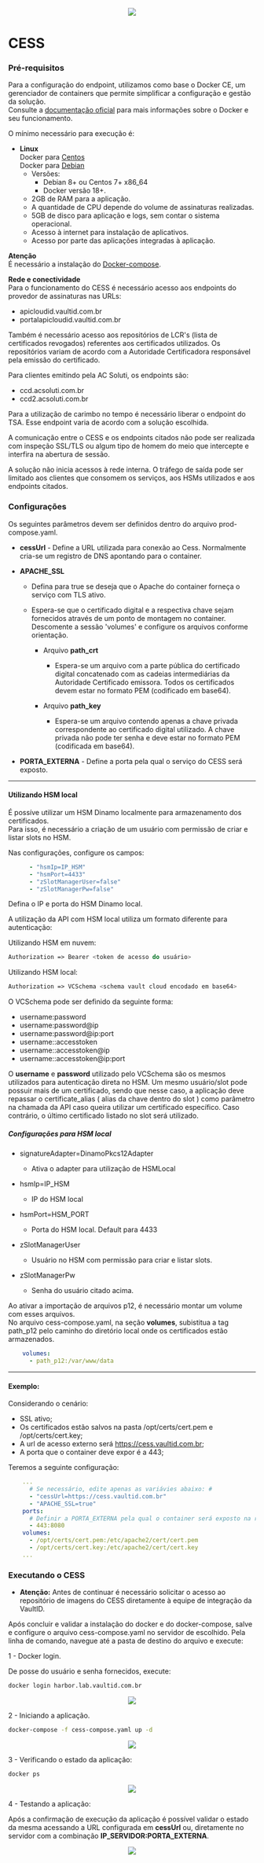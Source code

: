 <p align="center">
  <img src="/images/vaultID.png"/>
</p>

# CESS
### Pré-requisitos

Para a configuração do endpoint, utilizamos como base o Docker CE, um gerenciador de containers que permite simplificar a 
configuração e gestão da solução.   
Consulte a [documentação oficial](https://www.docker.com/) para mais informações sobre 
o Docker e seu funcionamento. 

O mínimo necessário para execução é:   
    	 
* **Linux**  
Docker para [Centos](https://docs.docker.com/v17.12/install/linux/docker-ce/centos/#install-docker-ce )  
Docker para [Debian](https://docs.docker.com/v17.12/install/linux/docker-ce/debian/#install-docker-ce)
    - Versões:
        - Debian 8+ ou Centos 7+ x86_64
        - Docker versão 18+.
    - 2GB de RAM para a aplicação.
    - A quantidade de CPU depende do volume de assinaturas realizadas.       
    - 5GB de disco para aplicação e logs, sem contar o sistema operacional.
    - Acesso à internet para instalação de aplicativos.
    - Acesso por parte das aplicações integradas à aplicação.
    
**Atenção**    
É necessário a instalação do [Docker-compose](https://docs.docker.com/compose/install/#install-compose).

**Rede e conectividade**  
Para o funcionamento do CESS é necessário acesso aos endpoints do provedor de assinaturas nas URLs:

  - apicloudid.vaultid.com.br
  - portalapicloudid.vaultid.com.br
   
Também é necessário acesso aos repositórios de LCR's (lista de certificados revogados) referentes aos certificados utilizados. Os repositórios variam de acordo com a Autoridade Certificadora responsável pela emissão do certificado.

Para clientes emitindo pela AC Soluti, os endpoints são:

  - ccd.acsoluti.com.br
  - ccd2.acsoluti.com.br
  
Para a utilização de carimbo no tempo é necessário liberar o endpoint do TSA. Esse endpoint varia de acordo com a solução escolhida.  

A comunicação entre o CESS e os endpoints citados não pode ser realizada com inspeção SSL/TLS ou algum tipo de homem do meio que intercepte e interfira na abertura de sessão.

A solução não inicia acessos à rede interna. O tráfego de saída pode ser limitado aos clientes que consomem os serviços, aos HSMs utilizados e aos endpoints citados.
    
### Configurações

Os seguintes parâmetros devem ser definidos dentro do arquivo prod-compose.yaml.

* **cessUrl** - Define a URL utilizada para conexão ao Cess. Normalmente cria-se um registro de DNS apontando para o 
container.

* **APACHE_SSL** 
   - Defina para true se deseja que o Apache do container forneça o serviço com TLS ativo.  
   - Espera-se que o certificado digital e a respectiva chave sejam fornecidos através de um ponto de montagem no 
   container. Descomente a sessão 'volumes' e configure os arquivos conforme orientação.

        - Arquivo **path_crt** 
            - Espera-se um arquivo com a parte pública do certificado digital concatenado com as cadeias intermediárias 
            da Autoridade Certificado emissora. Todos os certificados devem estar no formato PEM (codificado em base64).

        - Arquivo **path_key** 
            - Espera-se um arquivo contendo apenas a chave privada correspondente ao certificado digital utilizado. 
            A chave privada não pode ter senha e deve estar no formato PEM (codificada em base64).

* **PORTA_EXTERNA** - Define a porta pela qual o serviço do CESS será exposto.

---
#### Utilizando HSM local

É possíve utilizar um HSM Dinamo localmente para armazenamento dos certificados.  
Para isso, é necessário a criação de um usuário com permissão de criar e listar slots no HSM.

Nas configurações, configure os campos:

```yaml
      - "hsmIp=IP_HSM"
      - "hsmPort=4433"
      - "zSlotManagerUser=false"
      - "zSlotManagerPw=false"
```
      
Defina o IP e porta do HSM Dinamo local. 

A utilização da API com HSM local utiliza um formato diferente para autenticação:

Utilizando HSM em nuvem:
```php
Authorization => Bearer <token de acesso do usuário>
```

Utilizando HSM local:
```php
Authorization => VCSchema <schema vault cloud encodado em base64>
```

O VCSchema pode ser definido da seguinte forma:
           
* username:password  
* username:password@ip  
* username:password@ip:port  
* username::accesstoken  
* username::accesstoken@ip  
* username::accesstoken@ip:port  

O **username** e **password** utilizado pelo VCSchema são os mesmos utilizados para autenticação direta no HSM.
Um mesmo usuário/slot pode possuir mais de um certificado, sendo que nesse caso, a aplicação deve repassar o certificate_alias 
( alias da chave dentro do slot ) como parâmetro na chamada da API caso queira utilizar um certificado específico. 
Caso contrário, o último certificado listado no slot será utilizado.

##### Configurações para HSM local

* signatureAdapter=DinamoPkcs12Adapter
    - Ativa o adapter para utilização de HSMLocal
    
* hsmIp=IP_HSM
    - IP do HSM local

* hsmPort=HSM_PORT
    - Porta do HSM local. Default para 4433

* zSlotManagerUser
    - Usuário no HSM com permissão para criar e listar slots.

* zSlotManagerPw
    - Senha do usuário citado acima.
    
Ao ativar a importação de arquivos p12, é necessário montar um volume com esses arquivos.   
No arquivo cess-compose.yaml, na seção **volumes**, subistitua a tag path_p12 pelo caminho do diretório local 
onde os certificados estão armazenados.

```yaml
    volumes:
      - path_p12:/var/www/data
```

---

#### Exemplo:

Considerando o cenário:  
 - SSL ativo;
 - Os certificados estão salvos na pasta /opt/certs/cert.pem e /opt/certs/cert.key;  
 - A url de acesso externo será https://cess.vaultid.com.br;
 - A porta que o container deve expor é a 443;  
    
Teremos a seguinte configuração:

```yaml
    ...
      # Se necessário, edite apenas as variávies abaixo: #
      - "cessUrl=https://cess.vaultid.com.br"
      - "APACHE_SSL=true"
    ports:
      # Definir a PORTA_EXTERNA pela qual o container será exposto na rede.
      - 443:8080
    volumes:
      - /opt/certs/cert.pem:/etc/apache2/cert/cert.pem
      - /opt/certs/cert.key:/etc/apache2/cert/cert.key
    ... 
```

### Executando o CESS

* **Atenção:** Antes de continuar é necessário solicitar o acesso ao repositório de imagens do CESS diretamente à equipe 
de integração da VaultID.
   
Após concluir e validar a instalação do docker e do docker-compose, salve e configure o arquivo cess-compose.yaml no servidor de escolhido.
Pela linha de comando, navegue até a pasta de destino do arquivo e execute:

1 - Docker login.  

De posse do usuário e senha fornecidos, execute:
```bash
docker login harbor.lab.vaultid.com.br
```

<p align="center">
  <img src="/images/login.png"/>
</p>

2 - Iniciando a aplicação.

```bash
docker-compose -f cess-compose.yaml up -d
```

<p align="center">
  <img src="/images/dockerup.png"/>
</p>

3 - Verificando o estado da aplicação:

```bash
docker ps 
```

<p align="center">
  <img src="/images/dockerps2.png"/>
</p>

4 - Testando a aplicação:

Após a confirmação de execução da aplicação é possível validar o estado da mesma acessando a URL configurada 
em **cessUrl** ou, diretamente no servidor com a combinação **IP_SERVIDOR:PORTA_EXTERNA**. 

<p align="center">
  <img src="/images/teste.png"/>
</p>
